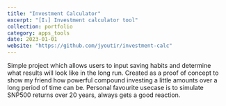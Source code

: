 ```yaml
---
title: "Investment Calculator"
excerpt: "[I₁] Investment calculator tool"
collection: portfolio
category: apps_tools
date: 2023-01-01
website: "https://github.com/jyoutir/investment-calc"
---
```


Simple project which allows users to input saving habits and determine what results will look like in the long run. Created as a proof of concept to show my friend how powerful compound investing a little amounts over a long period of time can be. Personal favourite usecase is to simulate SNP500 returns over 20 years, always gets a good reaction. 